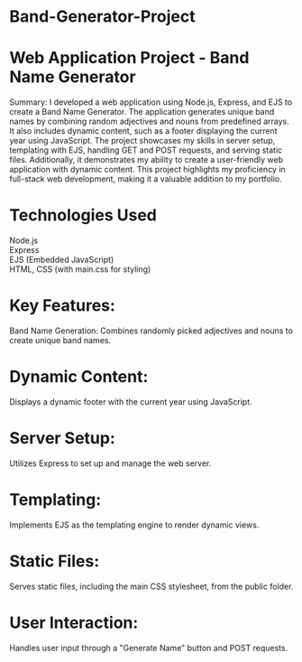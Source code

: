 # Band-Generator-Project
# Web Application Project - Band Name Generator
Summary: I developed a web application using Node.js, Express, and EJS to create a Band Name Generator. The application generates unique band names by combining random adjectives and nouns from predefined arrays. It also includes dynamic content, such as a footer displaying the current year using JavaScript. The project showcases my skills in server setup, templating with EJS, handling GET and POST requests, and serving static files. Additionally, it demonstrates my ability to create a user-friendly web application with dynamic content. This project highlights my proficiency in full-stack web development, making it a valuable addition to my portfolio.
# Technologies Used
Node.js <br>
Express <br>
EJS (Embedded JavaScript) <br>
HTML, CSS (with main.css for styling) <br>
# Key Features:
Band Name Generation: Combines randomly picked adjectives and nouns to create unique band names. 
# Dynamic Content: 
Displays a dynamic footer with the current year using JavaScript.
# Server Setup: 
Utilizes Express to set up and manage the web server.
# Templating: 
Implements EJS as the templating engine to render dynamic views.
# Static Files: 
Serves static files, including the main CSS stylesheet, from the public folder.
# User Interaction: 
Handles user input through a "Generate Name" button and POST requests.



